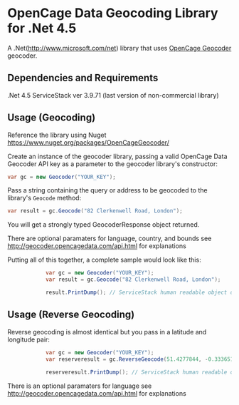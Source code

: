 OpenCage Data Geocoding Library for .Net 4.5
=======================

A .Net(http://www.microsoft.com/net) library that uses [OpenCage Geocoder](http://geocoder.opencagedata.com/)
geocoder.

## Dependencies and Requirements

.Net 4.5
ServiceStack ver 3.9.71 (last version of non-commercial library)

## Usage (Geocoding)

Reference the library using Nuget https://www.nuget.org/packages/OpenCageGeocoder/

Create an instance of the geocoder library, passing a valid OpenCage Data Geocoder API key
as a parameter to the geocoder library's constructor:

```C#
var gc = new Geocoder("YOUR_KEY");
```

Pass a string containing the query or address to be geocoded to the library's `Geocode` method:

```C#
var result = gc.Geocode("82 Clerkenwell Road, London");
```

You will get a strongly typed GeocoderResponse object returned.

There are optional paramaters for language, country, and bounds see http://geocoder.opencagedata.com/api.html for explanations

Putting all of this together, a complete sample would look like this:


```C#
            var gc = new Geocoder("YOUR_KEY");
            var result = gc.Geocode("82 Clerkenwell Road, London");

            result.PrintDump(); // ServiceStack human readable object dump to console
```

## Usage (Reverse Geocoding)

Reverse geocoding is almost identical but you pass in a latitude and longitude pair:


```C#
            var gc = new Geocoder("YOUR_KEY");
            var reserveresult = gc.ReverseGeocode(51.4277844, -0.3336517);
            
            reserveresult.PrintDump(); // ServiceStack human readable object dump to console
```

There is an optional paramaters for language see http://geocoder.opencagedata.com/api.html for explanations
